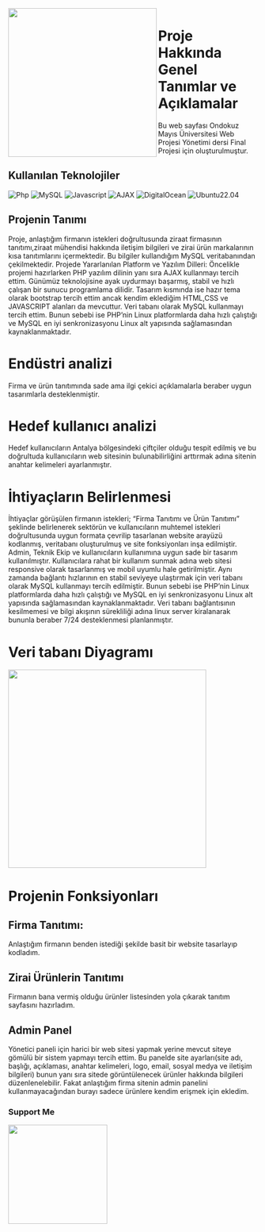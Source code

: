 
<img src="https://upload.wikimedia.org/wikipedia/tr/thumb/c/c4/OM%C3%9C_logo.svg/1200px-OM%C3%9C_logo.svg.png" align="left" width ="300" height ="300">

# Proje Hakkında Genel Tanımlar ve Açıklamalar
Bu web sayfası Ondokuz Mayıs Üniversitesi Web Projesi Yönetimi dersi Final Projesi için oluşturulmuştur.


## Kullanılan Teknolojiler
![Php](https://img.shields.io/badge/PHP-777BB4?style=flat-square&logo=php&logoColor=white)
![MySQL](https://img.shields.io/badge/MySQL-00758F?style=flat-square&logo=MySQL&logoColor=white)
![Javascript](https://img.shields.io/badge/JavaScript-323330?style=flat-square&logo=javascript&logoColor=F7DF1E)
![AJAX](https://img.shields.io/badge/jQuery%20AJAX-0769AD?style=flat-square&logo=jquery&logoColor=white)
![DigitalOcean](https://img.shields.io/badge/Digital_Ocean-0080FF?style=flat-square&logo=DigitalOcean&logoColor=white)
![Ubuntu22.04](https://img.shields.io/badge/Ubuntu-E95420?style=flat-square&logo=ubuntu&logoColor=white)

## Projenin Tanımı
Proje, anlaştığım firmanın istekleri doğrultusunda ziraat firmasının tanıtımı,ziraat mühendisi hakkında iletişim bilgileri ve zirai ürün markalarının kısa tanıtımlarını içermektedir. Bu bilgiler kullandığım MySQL veritabanından çekilmektedir.
Projede Yararlanılan Platform ve Yazılım Dilleri: Öncelikle projemi hazırlarken PHP yazılım dilinin yanı sıra AJAX kullanmayı tercih ettim. Günümüz teknolojisine ayak uydurmayı başarmış, stabil ve hızlı çalışan bir sunucu programlama dilidir. Tasarım kısmında ise hazır tema olarak bootstrap tercih ettim ancak kendim eklediğim HTML,CSS ve JAVASCRIPT alanları da mevcuttur. Veri tabanı olarak MySQL kullanmayı tercih ettim. Bunun sebebi ise PHP’nin Linux platformlarda daha hızlı çalıştığı ve MySQL en iyi senkronizasyonu Linux alt yapısında sağlamasından kaynaklanmaktadır. 
# Endüstri analizi 
Firma ve ürün tanıtımında sade ama ilgi çekici açıklamalarla beraber uygun tasarımlarla desteklenmiştir. 
# Hedef kullanıcı analizi  
Hedef kullanıcıların Antalya bölgesindeki çiftçiler olduğu tespit edilmiş ve bu doğrultuda kullanıcıların web sitesinin bulunabilirliğini arttırmak adına sitenin anahtar kelimeleri ayarlanmıştır.
# İhtiyaçların Belirlenmesi 
İhtiyaçlar görüşülen firmanın istekleri; “Firma Tanıtımı ve Ürün Tanıtımı” şeklinde belirlenerek sektörün ve kullanıcıların muhtemel istekleri doğrultusunda uygun formata çevrilip tasarlanan website arayüzü kodlanmış, veritabanı oluşturulmuş ve site fonksiyonları inşa edilmiştir. 
Admin, Teknik Ekip ve kullanıcıların kullanımına uygun sade bir tasarım kullanılmıştır. 
Kullanıcılara rahat bir kullanım sunmak adına web sitesi responsive olarak tasarlanmış ve mobil uyumlu hale getirilmiştir. Aynı zamanda bağlantı hızlarının en stabil seviyeye ulaştırmak için veri tabanı olarak MySQL kullanmayı tercih edilmiştir. Bunun sebebi ise PHP’nin Linux platformlarda daha hızlı çalıştığı ve MySQL en iyi senkronizasyonu Linux alt yapısında sağlamasından kaynaklanmaktadır. 
Veri tabanı bağlantısının kesilmemesi ve bilgi akışının sürekliliği adına linux server kiralanarak bununla beraber 7/24 desteklenmesi planlanmıştır.

# Veri tabanı Diyagramı
<img src="https://i.hizliresim.com/qbtdmf9.png" align="center" width ="400" height ="400">


# Projenin Fonksiyonları

 ## Firma Tanıtımı:
 Anlaştığım firmanın benden istediği şekilde basit bir website tasarlayıp kodladım. 

 ## Zirai Ürünlerin Tanıtımı
  Firmanın bana vermiş olduğu ürünler listesinden yola çıkarak tanıtım sayfasını hazırladım.
 ## Admin Panel
  Yönetici paneli için harici bir web sitesi yapmak yerine mevcut siteye gömülü bir sistem yapmayı tercih ettim. Bu panelde site ayarları(site adı, başlığı, açıklaması, anahtar kelimeleri, logo, email, sosyal medya ve iletişim bilgileri) bunun yanı sıra sitede görüntülenecek ürünler hakkında bilgileri düzenlenelebilir. Fakat anlaştığım firma sitenin admin panelini kullanmayacağından burayı sadece ürünlere kendim erişmek için ekledim. 

### Support Me

<a href="https://www.buymeacoffee.com/badblli"><img src="https://cdn.buymeacoffee.com/buttons/v2/default-yellow.png" width="200" /></a>
